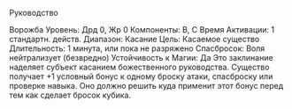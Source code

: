 
Руководство

Ворожба
Уровень: Дрд 0, Жр 0
Компоненты: В, С
Время Активации: 1 стандартн. действ.
Диапазон: Касание
Цель: Касаемое существо
Длительность: 1 минута, или пока не
разряжено
Спасбросок: Воля нейтрализует
(безвредно)
Устойчивость к Магии: Да
Это заклинание наделяет субъект касанием божественного руководства. Существо получает +1 условный бонус к
одному броску атаки, спасброску или
проверке навыка. Оно должно решить
куда применит этот бонус перед тем как
сделает бросок кубика.